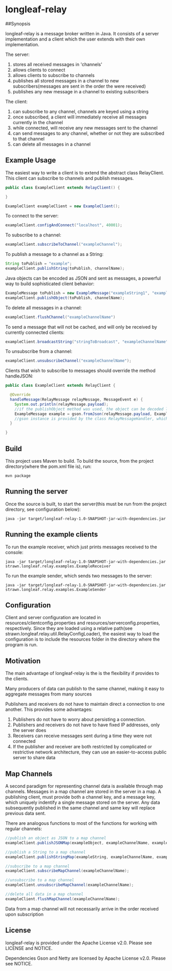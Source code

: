 # longleaf-relay

##Synopsis 

longleaf-relay is a message broker written in Java. It consists of a server implementation and a client which the user extends with their own implementation.

The server:

  1. stores all received messages in 'channels'
  2. allows clients to connect
  3. allows clients to subscribe to channels
  4. publishes all stored messages in a channel to new subscribers(messages are sent in the order the were received)
  5. publishes any new message in a channel to existing subscribers

The client:

  1. can subscribe to any channel, channels are keyed using a string
  2. once subscribed, a client will immediately receive all messages currently in the channel
  3. while connected, will receive any new messages sent to the channel
  4. can send messages to any channel, whether or not they are subscribed to that channel
  5. can delete all messages in a channel

## Example Usage

The easiest way to write a client is to extend the abstract class RelayClient. This client can subscribe to channels and publish messages.
```java
public class ExampleClient extends RelayClient() {

}

ExampleClient exampleClient = new ExampleClient();

```
To connect to the server: 
```java
exampleClient.configAndConnect("localhost", 40001);
```

To subscribe to a channel:
```java
exampleClient.subscribeToChannel("exampleChannel"); 
```
To publish a message to a channel as a String:
```java
String toPublish = "example";
exampleClient.publishString(toPublish, channelName);
```

Java objects can be encoded as JSON and sent as messages, a powerful way to build sophisticated client behavior:
```java
ExampleMessage toPublish = new ExampleMessage("exampleString1", "exampleString2");
exampleClient.publishObject(toPublish, channelName);
```

To delete all messages in a channel:
```java 
exampleClient.flushChannel("exampleChannelName")
```
To send a message that will not be cached, and will only be received by currently connected clients: 
```java
exampleClient.broadcastString("stringToBroadcast", "exampleChannelName")
```

To unsubscribe from a channel:
```java
exampleClient.unsubscribeChannel("exampleChannelName");
```

Clients that wish to subscribe to messages should override the method handleJSON:

```java
public class ExampleClient extends RelayClient {

  @Override
  handleMessage(RelayMessage relayMessage, MessageEvent e) {
    System.out.println(relayMessage.payload);
    //if the publishObject method was used, the object can be decoded like this:
    ExampleMessage example = gson.fromJson(relayMessage.payload, ExampleMessage.class);
    //gson instance is provided by the class RelayMessageHandler, which RelayClient Extends
  }

}
```

## Build

This project uses Maven to build. To build the source, from the project directory(where the pom.xml file is), run:
 
```console
mvn package
```

## Running the server

Once the source is built, to start the server(this must be run from the project directory, see configuration below):

```console
java -jar target/longleaf-relay-1.0-SNAPSHOT-jar-with-dependencies.jar
```
## Running the example clients

To run the example receiver, which just prints messages received to the console:

```console
java -jar target/longleaf-relay-1.0-SNAPSHOT-jar-with-dependencies.jar strawn.longleaf.relay.examples.ExampleReceiver
```

To run the example sender, which sends two messages to the server:

```console
java -jar target/longleaf-relay-1.0-SNAPSHOT-jar-with-dependencies.jar strawn.longleaf.relay.examples.ExampleSender
```

## Configuration

Client and server configuration are located in resources/clientconfig.properties and resources/serverconfig.properties, respectively. Since they are loaded using a relative path(see strawn.longleaf.relay.util.RelayConfigLoader), the easiest way to load the configuration is to include the resources folder in the directory where the program is run.


## Motivation
  
The main advantage of longleaf-relay is the is the flexibility if provides to the clients. 
  
Many producers of data can publish to the same channel, making it easy to aggregate messages from many sources
  
Publishers and receivers do not have to maintain direct a connection to one another. This provides some advantages:
  
  1. Publishers do not have to worry about persisting a connection. 
  2. Publishers and receivers do not have to have fixed IP addresses, only the server does
  3. Receivers can receive messages sent during a time they were not connected
  4. If the publisher and receiver are both restricted by complicated or restrictive network architecture, they can use an easier-to-access public server to share data 

## Map Channels

A second paradigm for representing channel data is available through map channels. Messages in a map channel are stored in the server in a map. A publishing client, must provide both a channel key, and a message key, which uniquely indentify a single message stored on the server. Any data subsequently published in the same channel and same key will replace previous data sent. 

There are analogous functions to most of the functions for working with regular channels:

```java
//publish an object as JSON to a map channel
exampleClient.publishJSONMap(exampleObject, exampleChannelName, exampleMessageKey);

//publish a String to a map channel
exampleClient.publishStringMap(exampleString, exampleChannelName, exampleMessageKey);

//subscribe to a map channel
exampleClient.subscribeMapChannel(exampleChannelName);

//unsubscribe to a map channel
exampleClient.unsubscribeMapChannel(exampleChannelName);

//delete all data in a map channel
exampleClient.flushMapChannel(exampleChannelName);
```

Data from a map channel will not necessarily arrive in the order received upon subscription


## License

longleaf-relay is provided under the Apache License v2.0. Please see LICENSE and NOTICE. 

Dependencies Gson and Netty are licensed by Apache License v2.0. Please see NOTICE.



